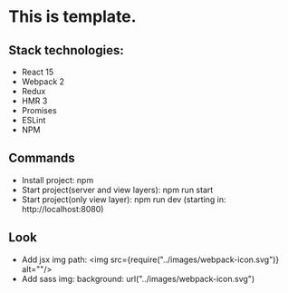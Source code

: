 This is template.
===================

Stack technologies:
-------------------
* React 15
* Webpack 2
* Redux
* HMR 3
* Promises
* ESLint
* NPM

Commands
--------
* Install project: npm
* Start project(server and view layers): npm run start
* Start project(only view layer): npm run dev (starting in: http://localhost:8080)

Look
----
* Add jsx img path: <img src={require("../images/webpack-icon.svg")} alt=""/>
* Add sass img: background: url("../images/webpack-icon.svg")
